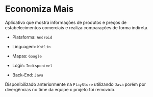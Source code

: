 # Economiza Mais
Aplicativo que mostra informações de produtos e preços de estabelecimentos comerciais e realiza comparações de forma indireta.

- Plataforma: `Android`

- Linguagem: `Kotlin`

- Mapas: `Google`

- Login: `Indisponível`

- Back-End: `Java`

Disponibilizado anteriormente na `PlayStore` utilizando `Java` porém por divergências no time da equipe o projeto foi removido. 

        
        

